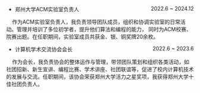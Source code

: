 - <p style="text-align:left;"> 郑州大学ACM实验室负责人 <span style="float:right;">2022.6 ~ 2024.12</span></p>
    作为ACM实验室负责人，我负责领导团队成员，组织和协调实验室的日常活动。管理并培训了多位初学者，提升他们算法和编程的能力， 同时为ACM校赛、院赛出题。在任职期间，实验室成员共获金、银、铜奖牌20余枚。
- <p style="text-align:left;"> 计算机学术交流协会会长 <span style="float:right;">2022.6 ~ 2023.6</span></p>
    作为会长，我负责协会的整体运作与管理，带领团队策划和组织各类活动，如社团招新、新生宣讲、编程比赛、学术讲座、社团联谊等，促进了校内计算机技术的发展与交流。任职期间，该协会荣获郑州大学活力之星奖项，我获得郑州大学十佳社团负责人。
